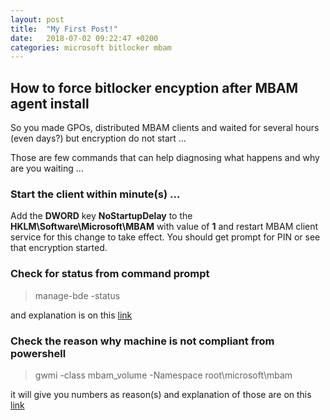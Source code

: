 ```yaml
---
layout: post
title:  "My First Post!"
date:   2018-07-02 09:22:47 +0200
categories: microsoft bitlocker mbam
---
```


## How to force bitlocker encyption after MBAM agent install

So you made GPOs, distributed MBAM clients and waited for several hours (even days?) but encryption do not start ...

Those are few commands that can help diagnosing what happens and why are you waiting ...

### Start the client within minute(s) ...
Add the **DWORD** key **NoStartupDelay** to the 
**HKLM\Software\Microsoft\MBAM**
with value of **1** 
and restart MBAM client service for this change to take effect. You should get prompt for PIN or see that encryption started.

### Check for status from command prompt
> manage-bde -status

and explanation is on this [link](https://docs.microsoft.com/en-us/windows-server/administration/windows-commands/manage-bde)

### Check the reason why machine is not compliant from powershell
> gwmi -class mbam_volume -Namespace root\microsoft\mbam

it will give you numbers as reason(s) and explanation of those are on this [link](https://docs.microsoft.com/en-us/microsoft-desktop-optimization-pack/mbam-v25/determining-why-a-device-receives-a-noncompliance-message "Determining why a Device Receives a Noncompliance Message") 
